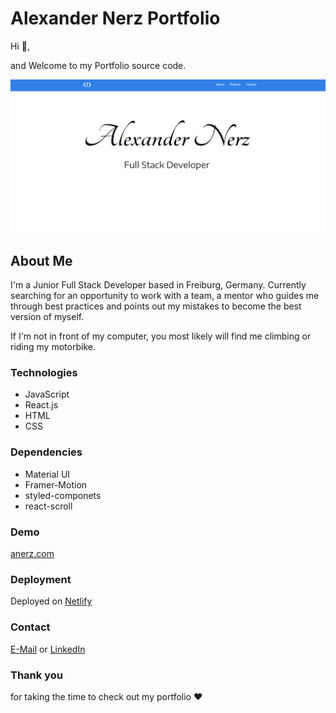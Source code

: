 # Alexander Nerz Portfolio

Hi :wave:, 

and Welcome to my Portfolio source code.

![Portfolio img](./src/images/Portfolio-img.png)

## About Me

I'm a Junior Full Stack Developer based in Freiburg, Germany. Currently searching for an opportunity to work with a team, a mentor who guides me through best practices and points out my mistakes to become the best version of myself.

If I'm not in front of my computer, you most likely will find me climbing or riding my motorbike.

### Technologies

- JavaScript
- React.js
- HTML
- CSS

### Dependencies

- Material UI
- Framer-Motion
- styled-componets
- react-scroll

### Demo

 [anerz.com](https://anerz.com)

### Deployment

Deployed on [Netlify](https://app.netlify.com/)

### Contact

[E-Mail](alexander.nerz@web.de) or [LinkedIn](www.linkedin.com/in/alexander-nerz)


### Thank you

 for taking the time to check out my portfolio :heart: 